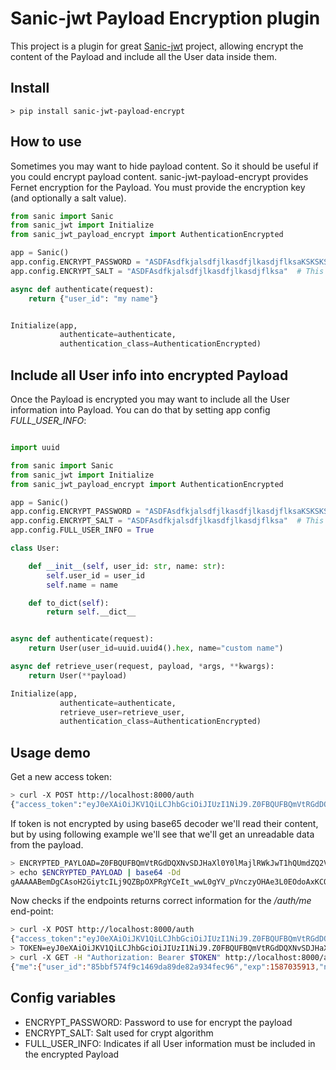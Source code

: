 # Sanic-jwt Payload Encryption plugin

This project is a plugin for great [Sanic-jwt](https://github.com/ahopkins/sanic-jwt) project, allowing encrypt the content of the Payload and include all the User data inside them.

## Install

```console
> pip install sanic-jwt-payload-encrypt
```

## How to use

Sometimes you may want to hide payload content. So it should be useful if you could encrypt payload content. sanic-jwt-payload-encrypt provides Fernet encryption for the Payload. You must provide the encryption key (and optionally a salt value).

```python
from sanic import Sanic
from sanic_jwt import Initialize
from sanic_jwt_payload_encrypt import AuthenticationEncrypted

app = Sanic()
app.config.ENCRYPT_PASSWORD = "ASDFAsdfkjalsdfjlkasdfjlkasdjflksaKSKSKS" # USE STRONG PASSWORD!!
app.config.ENCRYPT_SALT = "ASDFAsdfkjalsdfjlkasdfjlkasdjflksa"  # This is optional But recommendable

async def authenticate(request):
    return {"user_id": "my name"}


Initialize(app,
           authenticate=authenticate,
           authentication_class=AuthenticationEncrypted)
```

## Include all User info into encrypted Payload

Once the Payload is encrypted you may want to include all the User information into Payload. You can do that by setting app config *FULL_USER_INFO*:

```python

import uuid

from sanic import Sanic
from sanic_jwt import Initialize
from sanic_jwt_payload_encrypt import AuthenticationEncrypted

app = Sanic()
app.config.ENCRYPT_PASSWORD = "ASDFAsdfkjalsdfjlkasdfjlkasdjflksaKSKSKS"
app.config.ENCRYPT_SALT = "ASDFAsdfkjalsdfjlkasdfjlkasdjflksa"  # This is optional
app.config.FULL_USER_INFO = True

class User:

    def __init__(self, user_id: str, name: str):
        self.user_id = user_id
        self.name = name

    def to_dict(self):
        return self.__dict__


async def authenticate(request):
    return User(user_id=uuid.uuid4().hex, name="custom name")

async def retrieve_user(request, payload, *args, **kwargs):
    return User(**payload)

Initialize(app,
           authenticate=authenticate,
           retrieve_user=retrieve_user,
           authentication_class=AuthenticationEncrypted)
```

## Usage demo

Get a new access token:

```bash
> curl -X POST http://localhost:8000/auth
{"access_token":"eyJ0eXAiOiJKV1QiLCJhbGciOiJIUzI1NiJ9.Z0FBQUFBQmVtRGdDQXNvSDJHaXl0Y0lMajlRWkJwT1hQUmdZQ2VJdF93d0wwZ1lWX3BWbmN6eU9IQWUzTDBFT2RvQXhLQ08tSk93d2ZYX0xmUy04M0ZjV1BWWDMxS201U2V5T09wYWVwN0MwVGE4bkF6d0duNkZTVlBzWmFYUXlfeldQSXlMcWdWUXdlcmNsT01VOF9IYWZVTF9nWmFzR2J4MDRNVUxsMll3SURGbkI2ZzNmejZFNDZXNzVCMUNNME1kRnNHY19kbXBBZnpWR0ZHYVdPR0E4elprem5jbmNlN01NMVFqdDBjUDBjeENaUy01ZmJyVT0.HuDaQ7xwFe4YjfYY40cSHnMzwJduMY9x8Lcoq9Y0Om0"}%
```
If token is not encrypted by using base65 decoder we'll read their content, but by using following example we'll see that we'll get an unreadable data from the payload.

```bash
> ENCRYPTED_PAYLOAD=Z0FBQUFBQmVtRGdDQXNvSDJHaXl0Y0lMajlRWkJwT1hQUmdZQ2VJdF93d0wwZ1lWX3BWbmN6eU9IQWUzTDBFT2RvQXhLQ08tSk93d2ZYX0xmUy04M0ZjV1BWWDMxS201U2V5T09wYWVwN0MwVGE4bkF6d0duNkZTVlBzWmFYUXlfeldQSXlMcWdWUXdlcmNsT01VOF9IYWZVTF9nWmFzR2J4MDRNVUxsMll3SURGbkI2ZzNmejZFNDZXNzVCMUNNME1kRnNHY19kbXBBZnpWR0ZHYVdPR0E4elprem5jbmNlN01NMVFqdDBjUDBjeENaUy01ZmJyVT0
> echo $ENCRYPTED_PAYLOAD | base64 -Dd
gAAAAABemDgCAsoH2GiytcILj9QZBpOXPRgYCeIt_wwL0gYV_pVnczyOHAe3L0EOdoAxKCO-JOwwfX_LfS-83FcWPVX31Km5SeyOOpaep7C0Ta8nAzwGn6FSVPsZaXQy_zWPIyLqgVQwerclOMU8_HafUL_gZasGbx04MULl2YwIDFnB6g3fz6E46W75B1CM0MdFsGc_dmpAfzVGFGaWOGA8zZkzncnce7MM1Qjt0cP0cxCZS-5fbr
```

Now checks if the endpoints returns correct information for the */auth/me* end-point:

```bash
> curl -X POST http://localhost:8000/auth
{"access_token":"eyJ0eXAiOiJKV1QiLCJhbGciOiJIUzI1NiJ9.Z0FBQUFBQmVtRGdDQXNvSDJHaXl0Y0lMajlRWkJwT1hQUmdZQ2VJdF93d0wwZ1lWX3BWbmN6eU9IQWUzTDBFT2RvQXhLQ08tSk93d2ZYX0xmUy04M0ZjV1BWWDMxS201U2V5T09wYWVwN0MwVGE4bkF6d0duNkZTVlBzWmFYUXlfeldQSXlMcWdWUXdlcmNsT01VOF9IYWZVTF9nWmFzR2J4MDRNVUxsMll3SURGbkI2ZzNmejZFNDZXNzVCMUNNME1kRnNHY19kbXBBZnpWR0ZHYVdPR0E4elprem5jbmNlN01NMVFqdDBjUDBjeENaUy01ZmJyVT0.HuDaQ7xwFe4YjfYY40cSHnMzwJduMY9x8Lcoq9Y0Om0"}%
> TOKEN=eyJ0eXAiOiJKV1QiLCJhbGciOiJIUzI1NiJ9.Z0FBQUFBQmVtRGdDQXNvSDJHaXl0Y0lMajlRWkJwT1hQUmdZQ2VJdF93d0wwZ1lWX3BWbmN6eU9IQWUzTDBFT2RvQXhLQ08tSk93d2ZYX0xmUy04M0ZjV1BWWDMxS201U2V5T09wYWVwN0MwVGE4bkF6d0duNkZTVlBzWmFYUXlfeldQSXlMcWdWUXdlcmNsT01VOF9IYWZVTF9nWmFzR2J4MDRNVUxsMll3SURGbkI2ZzNmejZFNDZXNzVCMUNNME1kRnNHY19kbXBBZnpWR0ZHYVdPR0E4elprem5jbmNlN01NMVFqdDBjUDBjeENaUy01ZmJyVT0.HuDaQ7xwFe4YjfYY40cSHnMzwJduMY9x8Lcoq9Y0Om0
> curl -X GET -H "Authorization: Bearer $TOKEN" http://localhost:8000/auth/me
{"me":{"user_id":"85bbf574f9c1469da89de82a934fec96","exp":1587035913,"name":"custom name"}}
```

## Config variables

- ENCRYPT_PASSWORD: Password to use for encrypt the payload
- ENCRYPT_SALT: Salt used for crypt algorithm
- FULL_USER_INFO: Indicates if all User information must be included in the encrypted Payload

